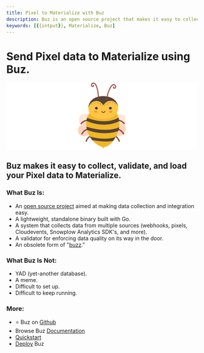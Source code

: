 ```yaml
---
title: Pixel to Materialize with Buz
description: Buz is an open source project that makes it easy to collect, validate, and load Pixel data to Materialize.
keywords: [{{intput}}, Materialize, Buz]
---
```


# Send Pixel data to Materialize using Buz.

![buzz](../../../static/img/buzz.png)


## Buz makes it easy to collect, validate, and load your Pixel data to Materialize.


### What Buz Is:

- An [open source project](https://github.com/silverton-io/buz) aimed at making data collection and integration easy.
- A lightweight, standalone binary built with Go.
- A system that collects data from multiple sources (webhooks, pixels, Cloudevents, Snowplow Analytics SDK's, and more).
- A validator for enforcing data quality on its way in the door.
- An obsolete form of "[buzz](https://www.merriam-webster.com/dictionary/buzz)."


### What Buz Is Not:

- YAD (yet-another database).
- A meme.
- Difficult to set up.
- Difficult to keep running.


### More:
- ⭐ Buz on [Github](https://github.com/silverton-io/buz)
- Browse Buz [Documentation](/)
- [Quickstart](/examples/quickstart)
- [Deploy](category/deploying-buz) Buz
